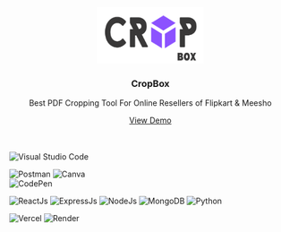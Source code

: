 <div align="center">
  <a href="https://github.com/othneildrew/Best-README-Template">
    <img src="cropbox.png" alt="Logo" width="190" height="100">
  </a>

  <h3 align="center">CropBox</h3>

  <p align="center">
   Best PDF Cropping Tool For Online Resellers of Flipkart & Meesho
    <br />
  </p>
  <a  href="https://cropbox.vercel.app" target="blank" >View Demo</a>
</div>

<br>
<br>

                                                                           
  ![Visual Studio Code](https://img.shields.io/badge/Visual%20Studio%20Code-0078d7.svg?style=for-the-badge&logo=visual-studio-code&logoColor=white)

  ![Postman](https://img.shields.io/badge/Postman-FF6C37?style=for-the-badge&logo=postman&logoColor=white)
  ![Canva](https://img.shields.io/badge/Canva-%2300C4CC.svg?style=for-the-badge&logo=Canva&logoColor=white)     
  ![CodePen](https://img.shields.io/badge/Codepen-000000?style=for-the-badge&logo=codepen&logoColor=white)

  
    
  ![ReactJs](https://img.shields.io/badge/React-20232A?style=for-the-badge&logo=react&logoColor=61DAFB)
  ![ExpressJs](	https://img.shields.io/badge/Express.js-404D59?style=for-the-badge)
  ![NodeJs](https://img.shields.io/badge/Node.js-43853D?style=for-the-badge&logo=node.js&logoColor=white)
  ![MongoDB](https://img.shields.io/badge/MongoDB-4EA94B?style=for-the-badge&logo=mongodb&logoColor=white)
  ![Python](https://img.shields.io/badge/Python-3776AB?style=for-the-badge&logo=python&logoColor=white)

   	

  ![Vercel](https://img.shields.io/badge/Vercel-000000?style=for-the-badge&logo=vercel&logoColor=white)
  ![Render](https://img.shields.io/badge/Render_Cloud-4EA94B?style=for-the-badge&logo=render&logoColor=white)
